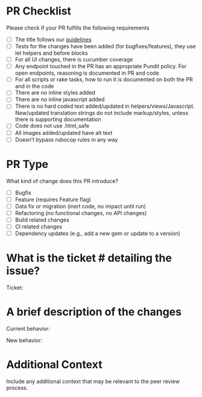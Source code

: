 # PR Checklist

Please check if your PR fulfills the following requirements
- [ ] The title follows our [guidelines](https://github.com/ideacrew/enroll/blob/trunk/CONTRIBUTING.md#commit)
- [ ] Tests for the changes have been added (for bugfixes/features), they use let helpers and before blocks
- [ ] For all UI changes, there is cucumber coverage
- [ ] Any endpoint touched in the PR has an appropriate Pundit policy. For open endpoints, reasoning is documented in PR and code
- [ ] For all scripts or rake tasks, how to run it is documented on both the PR and in the code
- [ ] There are no inline styles added
- [ ] There are no inline javascript added
- [ ] There is no hard coded text added/updated in helpers/views/Javascript. New/updated translation strings do not include markup/styles, unless there is supporting documentation
- [ ] Code does not use .html_safe
- [ ] All images added/updated have alt text
- [ ] Doesn’t bypass rubocop rules in any way

# PR Type
What kind of change does this PR introduce?

- [ ] Bugfix
- [ ] Feature (requires Feature flag)
- [ ] Data fix or migration (inert code, no impact until run)
- [ ] Refactoring (no functional changes, no API changes)
- [ ] Build related changes
- [ ] CI related changes
- [ ] Dependency updates (e.g., add a new gem or update to a version)

# What is the ticket # detailing the issue?

Ticket: 

# A brief description of the changes

Current behavior:

New behavior:

# Additional Context
Include any additional context that may be relevant to the peer review process.

